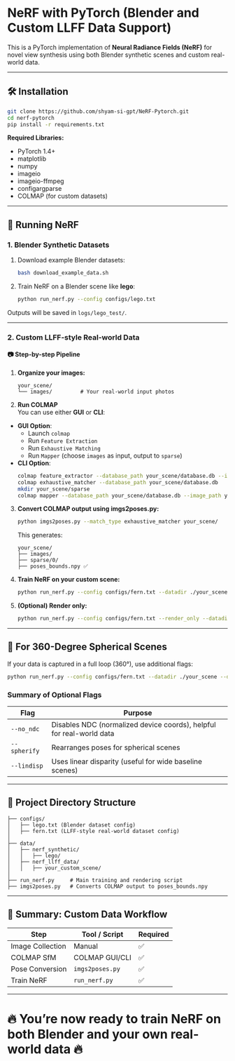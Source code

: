 # NeRF with PyTorch (Blender and Custom LLFF Data Support)

This is a PyTorch implementation of **Neural Radiance Fields (NeRF)** for novel view synthesis using both Blender synthetic scenes and custom real-world data.

---

## 🛠️ Installation

```bash
git clone https://github.com/shyam-si-gpt/NeRF-Pytorch.git
cd nerf-pytorch
pip install -r requirements.txt
```

**Required Libraries:**
- PyTorch 1.4+
- matplotlib
- numpy
- imageio
- imageio-ffmpeg
- configargparse
- COLMAP (for custom datasets)

---

## 🚀 Running NeRF

### 1. Blender Synthetic Datasets

1. Download example Blender datasets:
   ```bash
   bash download_example_data.sh
   ```

2. Train NeRF on a Blender scene like **lego**:
   ```bash
   python run_nerf.py --config configs/lego.txt
   ```

Outputs will be saved in `logs/lego_test/`.

---

### 2. Custom LLFF-style Real-world Data

#### 📷 Step-by-step Pipeline

1. **Organize your images:**
   ```
   your_scene/
   └── images/         # Your real-world input photos
   ```

2. **Run COLMAP**  
You can use either **GUI** or **CLI**:
- **GUI Option**:
  - Launch `colmap`
  - Run `Feature Extraction`
  - Run `Exhaustive Matching`
  - Run `Mapper` (choose `images` as input, output to `sparse`)
- **CLI Option**:
   ```bash
   colmap feature_extractor --database_path your_scene/database.db --image_path your_scene/images
   colmap exhaustive_matcher --database_path your_scene/database.db
   mkdir your_scene/sparse
   colmap mapper --database_path your_scene/database.db --image_path your_scene/images --output_path your_scene/sparse
   ```

3. **Convert COLMAP output using imgs2poses.py:**
   ```bash
   python imgs2poses.py --match_type exhaustive_matcher your_scene/
   ```

   This generates:
   ```
   your_scene/
   ├── images/
   ├── sparse/0/
   ├── poses_bounds.npy ✅
   ```

4. **Train NeRF on your custom scene:**
   ```bash
   python run_nerf.py --config configs/fern.txt --datadir ./your_scene --dataset_type llff
   ```

5. **(Optional) Render only:**
   ```bash
   python run_nerf.py --config configs/fern.txt --render_only --datadir ./your_scene --dataset_type llff
   ```

---

## 🔄 For 360-Degree Spherical Scenes

If your data is captured in a full loop (360°), use additional flags:

```bash
python run_nerf.py --config configs/fern.txt --datadir ./your_scene --dataset_type llff --no_ndc --spherify --lindisp
```

### Summary of Optional Flags

| Flag         | Purpose                                                                 |
|--------------|-------------------------------------------------------------------------|
| `--no_ndc`   | Disables NDC (normalized device coords), helpful for real-world data    |
| `--spherify` | Rearranges poses for spherical scenes                                   |
| `--lindisp`  | Uses linear disparity (useful for wide baseline scenes)                 |

---

## 📂 Project Directory Structure

```
├── configs/
│   ├── lego.txt (Blender dataset config)
│   ├── fern.txt (LLFF-style real-world dataset config)
│
├── data/
│   ├── nerf_synthetic/
│   │   ├── lego/
│   ├── nerf_llff_data/
│   │   ├── your_custom_scene/
│
├── run_nerf.py     # Main training and rendering script
├── imgs2poses.py   # Converts COLMAP output to poses_bounds.npy
```

---

## 🧭 Summary: Custom Data Workflow

| Step | Tool / Script          | Required |
|------|------------------------|----------|
| Image Collection | Manual                  | ✅ |
| COLMAP SfM       | COLMAP GUI/CLI          | ✅ |
| Pose Conversion  | `imgs2poses.py`         | ✅ |
| Train NeRF       | `run_nerf.py`           | ✅ |

---

# 🔥 You’re now ready to train NeRF on both Blender and your own real-world data 🔥
